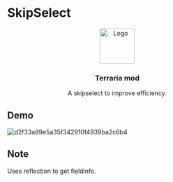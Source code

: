 # SkipSelect

<div align="center">
    <img src="https://github.com/user-attachments/assets/3ca3871c-5391-4d60-b740-842480e7230b" alt="Logo" width="80" height="80">
  </a>

  <h3 align="center">Terraria mod</h3>

  <p align="center">
    A skipselect to improve efficiency.
  </p>
</div>

## Demo

![d2f33a89e5a35f342910f4939ba2c6b4](https://github.com/user-attachments/assets/c1ea8619-ff26-4dac-bc87-01ab13aeb42d)

## Note

Uses reflection to get fieldinfo.
